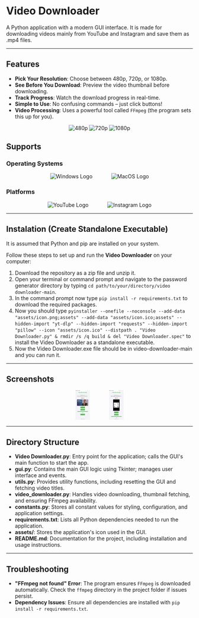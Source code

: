 # Video Downloader

A Python application with a modern GUI interface. It is made for downloading videos mainly from YouTube and Instagram and save them as .mp4 files.

---

## Features


- **Pick Your Resolution**: Choose between 480p, 720p, or 1080p.
- **See Before You Download**: Preview the video thumbnail before downloading.
- **Track Progress**: Watch the download progress in real-time.
- **Simple to Use**: No confusing commands – just click buttons!
- **Video Processing**: Uses a powerful tool called <code>FFmpeg</code> (the program sets this up for you).
<div align="center">
    <!-- <img src="./assets/ffmpeg.svg" alt="FFmpeg" width="150" height="100"/>&nbsp;&nbsp;&nbsp;&nbsp;&nbsp;&nbsp; -->
    <img src="./assets/480p.png" alt="480p" width="100" height="100"/>
    <img src="./assets/720p.png" alt="720p" width="100" height="100"/>
    <img src="./assets/1080p.png" alt="1080p" width="100" height="100"/>
</div>

## Supports
### Operating Systems
<div align="center">
    <img src="./assets/Windows-Logo.png" alt="Windows Logo" style="height: 80px;">&nbsp;&nbsp;&nbsp;&nbsp;&nbsp;&nbsp;&nbsp;&nbsp;&nbsp;&nbsp;&nbsp;&nbsp;
    <img src="./assets/macOS-Logo.png" alt="MacOS Logo" style="height: 80px;">
</div>

### Platforms
<div align="center">
    <img src="./assets/YouTube-Logo.png" alt="YouTube Logo" width="150" height="40"/>&nbsp;&nbsp;&nbsp;&nbsp;&nbsp;&nbsp;&nbsp;&nbsp;&nbsp;&nbsp;&nbsp;&nbsp;
    <img src="./assets/Instagram-Logo.png" alt="Instagram Logo" width="190" height="50"/>
</div>

---

## Instalation (Create Standalone Executable)
It is assumed that Python and pip are installed on your system.

Follow these steps to set up and run the **Video Downloader** on your computer:

1. Download the repository as a zip file and unzip it.
2. Open your terminal or command prompt and navigate to the password generator directory by typing `cd path/to/your/directory/video downloader-main`.
3. In the command prompt now type `pip install -r requirements.txt` to download the required packages.
4. Now you should type `pyinstaller --onefile --noconsole --add-data "assets/icon.png;assets" --add-data "assets/icon.ico;assets" --hidden-import "yt-dlp" --hidden-import "requests" --hidden-import "pillow" --icon "assets/icon.ico" --distpath . "Video Downloader.py" & rmdir /s /q build & del "Video Downloader.spec"` to install the Video Downloader as a standalone executable.
4. Now the Video Downloader.exe file should be in video-downloader-main and you can run it.

---

## Screenshots
<div align="center">
    <img src="./assets/screenshots/YouTube_Capture.PNG" alt="Windows Logo" style="height: 80px;">&nbsp;&nbsp;&nbsp;&nbsp;&nbsp;&nbsp;&nbsp;&nbsp;&nbsp;&nbsp;&nbsp;&nbsp;
    <img src="./assets/screenshots/Instagram_Capture.PNG" alt="MacOS Logo" style="height: 80px;">
</div>

---

## Directory Structure
- **Video Downloader.py**: Entry point for the application; calls the GUI's main function to start the app.
- **gui.py**: Contains the main GUI logic using Tkinter; manages user interface and events.
- **utils.py**: Provides utility functions, including resetting the GUI and fetching video titles.
- **video_downloader.py**: Handles video downloading, thumbnail fetching, and ensuring FFmpeg availability.
- **constants.py**: Stores all constant values for styling, configuration, and application settings.
- **requirements.txt**: Lists all Python dependencies needed to run the application.
- **assets/**: Stores the application's icon used in the GUI.
- **README.md**: Documentation for the project, including installation and usage instructions.

---

## Troubleshooting
- **"FFmpeg not found" Error**: The program ensures `FFmpeg` is downloaded automatically. Check the `ffmpeg` directory in the project folder if issues persist.
- **Dependency Issues**: Ensure all dependencies are installed with `pip install -r requirements.txt`.